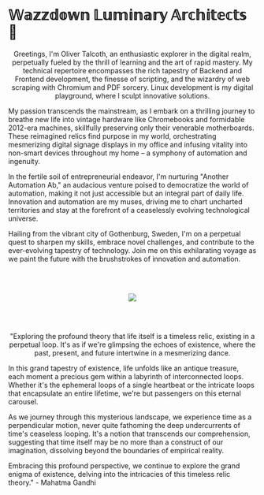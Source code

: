 # **𝕎𝕒𝕫𝕫𝕕𝕠𝕨𝕟 𝕃𝕦𝕞𝕚𝕟𝕒𝕣𝕪 𝔸𝕣𝕔𝕙𝕚𝕥𝕖𝕔𝕥𝕤 👋**

<p align="center">
Greetings, I'm Oliver Talcoth, an enthusiastic explorer in the digital realm, perpetually fueled by the thrill of learning and the art of rapid mastery. My technical repertoire encompasses the rich tapestry of Backend and Frontend development, the finesse of scripting, and the wizardry of web scraping with Chromium and PDF sorcery. Linux development is my digital playground, where I sculpt innovative solutions.

My passion transcends the mainstream, as I embark on a thrilling journey to breathe new life into vintage hardware like Chromebooks and formidable 2012-era machines, skillfully preserving only their venerable motherboards. These reimagined relics find purpose in my world, orchestrating mesmerizing digital signage displays in my office and infusing vitality into non-smart devices throughout my home – a symphony of automation and ingenuity.

In the fertile soil of entrepreneurial endeavor, I'm nurturing "Another Automation Ab," an audacious venture poised to democratize the world of automation, making it not just accessible but an integral part of daily life. Innovation and automation are my muses, driving me to chart uncharted territories and stay at the forefront of a ceaselessly evolving technological universe.

Hailing from the vibrant city of Gothenburg, Sweden, I'm on a perpetual quest to sharpen my skills, embrace novel challenges, and contribute to the ever-evolving tapestry of technology. Join me on this exhilarating voyage as we paint the future with the brushstrokes of innovation and automation.
  </p>
<br><br>
<p align="center">
  <img src="https://munchiesstreetfood.se/wp-content/uploads/2021/03/ezgif-3-13e18e1232fa.gif"
</p>
  
<br><br>
<p align="center">
  "Exploring the profound theory that life itself is a timeless relic, existing in a perpetual loop. It's as if we're glimpsing the echoes of existence, where the past, present, and future intertwine in a mesmerizing dance.

In this grand tapestry of existence, life unfolds like an antique treasure, each moment a precious gem within a labyrinth of interconnected loops. Whether it's the ephemeral loops of a single heartbeat or the intricate loops that encapsulate an entire lifetime, we're but passengers on this eternal carousel.

As we journey through this mysterious landscape, we experience time as a perpendicular motion, never quite fathoming the deep undercurrents of time's ceaseless looping. It's a notion that transcends our comprehension, suggesting that time itself may be no more than a construct of our imagination, dissolving beyond the boundaries of empirical reality.

Embracing this profound perspective, we continue to explore the grand enigma of existence, delving into the intricacies of this timeless relic theory." - Mahatma Gandhi
  </p>
